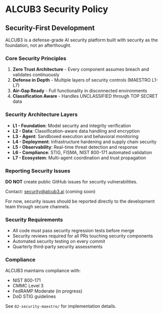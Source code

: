 # ALCUB3 Security Policy

## Security-First Development

ALCUB3 is a defense-grade AI security platform built with security as the foundation, not an afterthought.

### Core Security Principles

1. **Zero Trust Architecture** - Every component assumes breach and validates continuously
2. **Defense in Depth** - Multiple layers of security controls (MAESTRO L1-L7)
3. **Air-Gap Ready** - Full functionality in disconnected environments
4. **Classification Aware** - Handles UNCLASSIFIED through TOP SECRET data

### Security Architecture Layers

- **L1 - Foundation**: Model security and integrity verification
- **L2 - Data**: Classification-aware data handling and encryption
- **L3 - Agent**: Sandboxed execution and behavioral monitoring
- **L4 - Deployment**: Infrastructure hardening and supply chain security
- **L5 - Observability**: Real-time threat detection and response
- **L6 - Compliance**: STIG, FISMA, NIST 800-171 automated validation
- **L7 - Ecosystem**: Multi-agent coordination and trust propagation

### Reporting Security Issues

**DO NOT** create public GitHub issues for security vulnerabilities.

Contact: security@alcub3.ai (coming soon)

For now, security issues should be reported directly to the development team through secure channels.

### Security Requirements

- All code must pass security regression tests before merge
- Security reviews required for all PRs touching security components
- Automated security testing on every commit
- Quarterly third-party security assessments

### Compliance

ALCUB3 maintains compliance with:
- NIST 800-171
- CMMC Level 3
- FedRAMP Moderate (in progress)
- DoD STIG guidelines

See `02-security-maestro/` for implementation details.